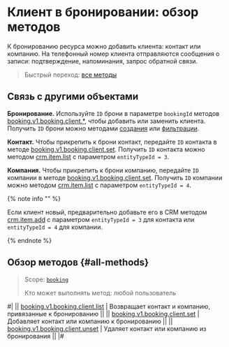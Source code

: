 # Клиент в бронировании: обзор методов

К бронированию ресурса можно добавить клиента: контакт или компанию. На телефонный номер клиента отправляются сообщения о записи: подтверждение, напоминания, запрос обратной связи.

> Быстрый переход: [все методы](#all-methods) 

## Связь с другими объектами

**Бронирование.** Используйте `ID` брони в параметре `bookingId` методов [booking.v1.booking.client.*](./index.md), чтобы добавить или заменить клиента. Получить `ID` брони можно методами [создания](../booking-v1-booking-add.md) или [фильтрации](../booking-v1-booking-list.md).

**Контакт.** Чтобы прикрепить к брони контакт, передайте `ID` контакта в методе [booking.v1.booking.client.set](./booking-v1-booking-client-set). Получить `ID` контакта можно методом [crm.item.list](../../../crm/universal/crm-item-list.md) с параметром `entityTypeId = 3`.

**Компания.** Чтобы прикрепить к брони компанию, передайте `ID` компании в методе [booking.v1.booking.client.set](./booking-v1-booking-client-set). Получить `ID` компании можно методом [crm.item.list](../../../crm/universal/crm-item-list.md) с параметром `entityTypeId = 4`.

{% note info "" %}

Если клиент новый, предварительно добавьте его в CRM методом [crm.item.add](../../../crm/universal/crm-item-add.md) с параметром `entityTypeId = 3` для контакта или `entityTypeId = 4` для компании.

{% endnote %}

## Обзор методов {#all-methods}

> Scope: [`booking`](../../../scopes/permissions.md)
>
> Кто может выполнять метод: любой пользователь

#|
|| [booking.v1.booking.client.list](./booking-v1-booking-client-list.md) | Возвращает контакт и компанию, привязанные к бронированию ||
|| [booking.v1.booking.client.set](./booking-v1-booking-client-set.md) | Добавляет контакт или компанию к бронированию ||
|| [booking.v1.booking.client.unset](./booking-v1-booking-client-unset.md) | Удаляет контакт или компанию из бронирования ||
|#
